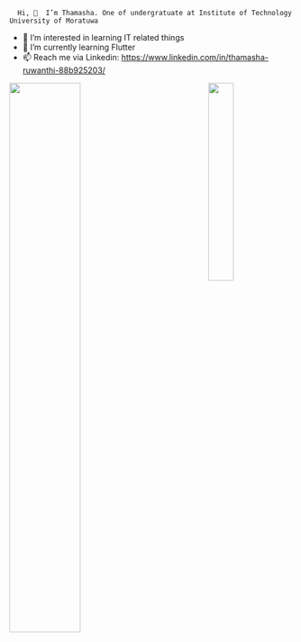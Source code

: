       Hi, 👋  I’m Thamasha. One of undergratuate at Institute of Technology University of Moratuwa
- 👀 I’m interested in learning IT related things
- 🌱 I’m currently learning Flutter 
- 📫 Reach me via Linkedin: https://www.linkedin.com/in/thamasha-ruwanthi-88b925203/



<img width = "50%"  src ="https://github-readme-stats.vercel.app/api?username=Thamasha-ru&show_icons=true&theme=tokyonight"/>

<img align="right" width = "30%" src ="https://github-readme-stats.vercel.app/api/top-langs/?username=Thamasha-ru&layout=demo&theme=tokyonight"/>

<!---
Thamasha-ru/Thamasha-ru is a ✨ special ✨ repository because its `README.md` (this file) appears on your GitHub profile.
You can click the Preview link to take a look at your changes.
--->
